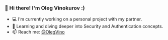 ### 👋 Hi there! I'm Oleg Vinokurov :)

- 💻 I’m currently working on a personal project with my partner.
- 🌱 Learning and diving deeper into Security and Authentication concepts.
- 📫 Reach me: [@OlegVino](https://www.linkedin.com/in/olegvino/)

